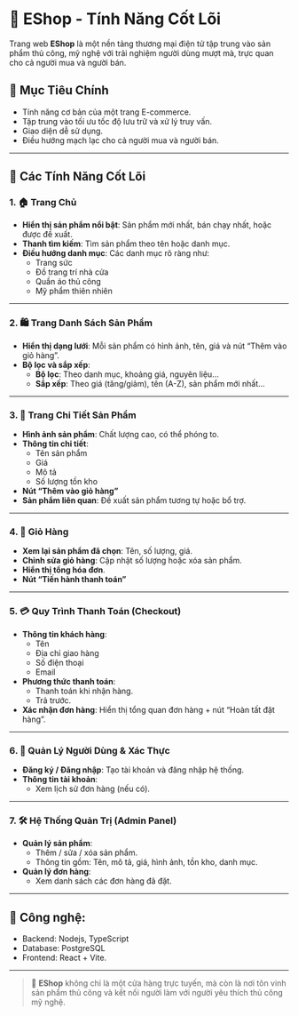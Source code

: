 # 🌿 EShop - Tính Năng Cốt Lõi

Trang web **EShop** là một nền tảng thương mại điện tử tập trung vào sản phẩm thủ công, mỹ nghệ với trải nghiệm người dùng mượt mà, trực quan cho cả người mua và người bán.

## 🎯 Mục Tiêu Chính

- Tính năng cơ bản của một trang E-commerce.
- Tập trung vào tối ưu tốc độ lưu trữ và xử lý truy vấn.
- Giao diện dễ sử dụng.
- Điều hướng mạch lạc cho cả người mua và người bán.

---

## 🔑 Các Tính Năng Cốt Lõi

### 1. 🏠 Trang Chủ

- **Hiển thị sản phẩm nổi bật**: Sản phẩm mới nhất, bán chạy nhất, hoặc được đề xuất.
- **Thanh tìm kiếm**: Tìm sản phẩm theo tên hoặc danh mục.
- **Điều hướng danh mục**: Các danh mục rõ ràng như:
  - Trang sức
  - Đồ trang trí nhà cửa
  - Quần áo thủ công
  - Mỹ phẩm thiên nhiên

---

### 2. 🛍️ Trang Danh Sách Sản Phẩm

- **Hiển thị dạng lưới**: Mỗi sản phẩm có hình ảnh, tên, giá và nút “Thêm vào giỏ hàng”.
- **Bộ lọc và sắp xếp**:
  - **Bộ lọc**: Theo danh mục, khoảng giá, nguyên liệu...
  - **Sắp xếp**: Theo giá (tăng/giảm), tên (A-Z), sản phẩm mới nhất...

---

### 3. 📄 Trang Chi Tiết Sản Phẩm

- **Hình ảnh sản phẩm**: Chất lượng cao, có thể phóng to.
- **Thông tin chi tiết**:
  - Tên sản phẩm
  - Giá
  - Mô tả
  - Số lượng tồn kho
- **Nút “Thêm vào giỏ hàng”**
- **Sản phẩm liên quan**: Đề xuất sản phẩm tương tự hoặc bổ trợ.

---

### 4. 🛒 Giỏ Hàng

- **Xem lại sản phẩm đã chọn**: Tên, số lượng, giá.
- **Chỉnh sửa giỏ hàng**: Cập nhật số lượng hoặc xóa sản phẩm.
- **Hiển thị tổng hóa đơn**.
- **Nút “Tiến hành thanh toán”**

---

### 5. 💳 Quy Trình Thanh Toán (Checkout)

- **Thông tin khách hàng**:
  - Tên
  - Địa chỉ giao hàng
  - Số điện thoại
  - Email
- **Phương thức thanh toán**:
  - Thanh toán khi nhận hàng.
  - Trả trước.
- **Xác nhận đơn hàng**: Hiển thị tổng quan đơn hàng + nút “Hoàn tất đặt hàng”.

---

### 6. 👤 Quản Lý Người Dùng & Xác Thực

- **Đăng ký / Đăng nhập**: Tạo tài khoản và đăng nhập hệ thống.
- **Thông tin tài khoản**:
  - Xem lịch sử đơn hàng (nếu có).

---

### 7. 🛠️ Hệ Thống Quản Trị (Admin Panel)

- **Quản lý sản phẩm**:
  - Thêm / sửa / xóa sản phẩm.
  - Thông tin gồm: Tên, mô tả, giá, hình ảnh, tồn kho, danh mục.
- **Quản lý đơn hàng**:
  - Xem danh sách các đơn hàng đã đặt.

---

## 📌 Công nghệ:
- Backend: Nodejs, TypeScript
- Database: PostgreSQL
- Frontend: React + Vite.
---

> 🎨 **EShop** không chỉ là một cửa hàng trực tuyến, mà còn là nơi tôn vinh sản phẩm thủ công và kết nối người làm với người yêu thích thủ công mỹ nghệ.

